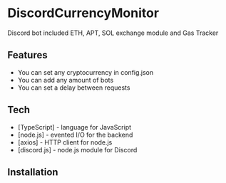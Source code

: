 # DiscordCurrencyMonitor
Discord bot included ETH, APT, SOL exchange module and Gas Tracker

## Features

- You can set any cryptocurrency in config.json
- You can add any amount of bots
- You can set a delay between requests

## Tech

- [TypeScript] - language for JavaScript
- [node.js] - evented I/O for the backend
- [axios] - HTTP client for node.js
- [discord.js] - node.js module for Discord

## Installation

